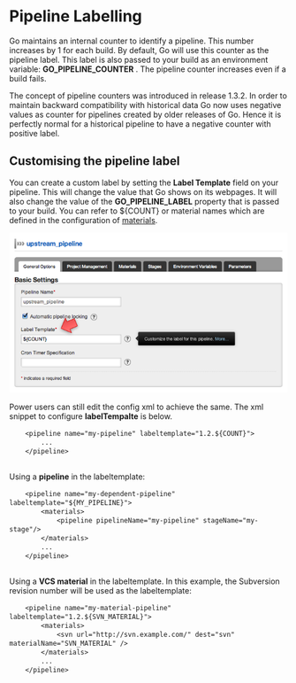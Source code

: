 # Pipeline Labelling

Go maintains an internal counter to identify a pipeline. This number increases by 1 for each build. By default, Go will use this counter as the pipeline label. This label is also passed to your build as an environment variable: **GO\_PIPELINE\_COUNTER** . The pipeline counter increases even if a build fails.

The concept of pipeline counters was introduced in release 1.3.2. In order to maintain backward compatibility with historical data Go now uses negative values as counter for pipelines created by older releases of Go. Hence it is perfectly normal for a historical pipeline to have a negative counter with positive label.

## Customising the pipeline label

You can create a custom label by setting the **Label Template** field on your pipeline. This will change the value that Go shows on its webpages. It will also change the value of the **GO\_PIPELINE\_LABEL** property that is passed to your build. You can refer to ${COUNT} or material names which are defined in the configuration of [materials](configuration_reference.md#svn).

![](../resources/images/pipeline_labelling.png)

Power users can still edit the config xml to achieve the same. The xml snippet to configure **labelTempalte** is below.

``` {.code}
    <pipeline name="my-pipeline" labeltemplate="1.2.${COUNT}">
        ...
    </pipeline>
        
```

Using a **pipeline** in the labeltemplate:

``` {.code}
    <pipeline name="my-dependent-pipeline" labeltemplate="${MY_PIPELINE}">
        <materials>
            <pipeline pipelineName="my-pipeline" stageName="my-stage"/>
        </materials>
        ...
    </pipeline>
        
```

Using a **VCS material** in the labeltemplate. In this example, the Subversion revision number will be used as the labeltemplate:

``` {.code}
    <pipeline name="my-material-pipeline" labeltemplate="1.2.${SVN_MATERIAL}">
        <materials>
            <svn url="http://svn.example.com/" dest="svn" materialName="SVN_MATERIAL" />
        </materials>
        ...
    </pipeline>
        
```